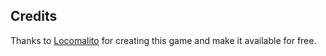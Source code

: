## Credits

Thanks to [Locomalito](https://locomalito.com/maldita_castilla.php) for creating this game and make it available for free.

